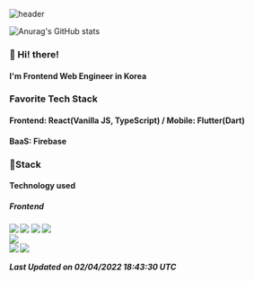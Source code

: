 ![header](https://capsule-render.vercel.app/api?type=waving&color=gradient&height=200&text=YJ-my&fontAlign=70&fontAlignY=40&animation=twinkling)

![Anurag's GitHub stats](https://github-readme-stats.vercel.app/api?username=YJ-my&show_icons=true&theme=radical)

<h3>👋 Hi! there!</h3>
<h4>I'm Frontend Web Engineer in Korea</h4>
<h3>Favorite Tech Stack</h3>
<h4>Frontend: React(Vanilla JS, TypeScript) / Mobile: Flutter(Dart)</h4>
<h4>BaaS: Firebase</h4>

<h3>📌Stack</h3>
<h4>Technology used<h4>
  <h5>Frontend<h5>
<div>
  <img src="https://img.shields.io/badge/HTML5-e74c3c?style=flat-square&logo=HTML5&logoColor=white"></img>
  <img src="https://img.shields.io/badge/CSS3-0A84FF?style=flat-square&logo=CSS3&logoColor=white"></img>
  <img src="https://img.shields.io/badge/SCSS-fd79a8?style=flat-square&logo=Sass&logoColor=white"/></a>
  <img src="https://img.shields.io/badge/styled%2Dcomponents-DB7093?style=flat-square&logo=styled%2Dcomponents&logoColor=white"/></a>
<br><img src="https://img.shields.io/badge/JavaScript-FFCD11?style=flat-square&logo=JavaScript&logoColor=white"></img>
<br>
<img src="https://img.shields.io/badge/React-00BCF6?style=flat-square&logo=React&logoColor=white"></img>
<img src="https://img.shields.io/badge/Redux-764ABC?style=flat-square&logo=Redux&logoColor=white"/>&nbsp 


<!--START_SECTION:waka-->

 Last Updated on 02/04/2022 18:43:30 UTC 
<!--END_SECTION:waka-->
